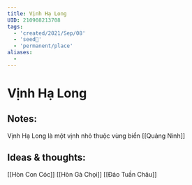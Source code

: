 ```yaml
---
title: Vịnh Hạ Long
UID: 210908213708
tags:
  - 'created/2021/Sep/08'
  - 'seed🥜'
  - 'permanent/place'
aliases:
  - 
---
```

# Vịnh Hạ Long

## Notes:
Vịnh Hạ Long là một vịnh nhỏ thuộc vùng biển [[Quảng Ninh]]

## Ideas & thoughts:
[[Hòn Con Cóc]]
[[Hòn Gà Chọi]]
[[Đảo Tuần Châu]]
